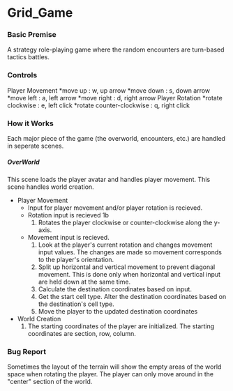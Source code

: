 # Grid_Game
### Basic Premise
A strategy role-playing game where the random encounters are turn-based tactics battles.
### Controls
Player Movement
*move up    : w, up arrow
*move down  : s, down arrow
*move left  : a, left arrow
*move right : d, right arrow
Player Rotation
*rotate clockwise         : e, left click
*rotate counter-clockwise : q, right click
### How it Works
Each major piece of the game (the overworld, encounters, etc.) are handled in seperate scenes.
##### OverWorld
This scene loads the player avatar and handles player movement. This scene handles world creation.
* Player Movement
  * Input for player movement and/or player rotation is recieved.
  * Rotation input is recieved 1b
    1. Rotates the player clockwise or counter-clockwise along the y-axis.
  * Movement input is recieved.
    1. Look at the player's current rotation and changes movement input values. The changes are made so movement corresponds to the player's orientation.
    2. Split up horizontal and vertical movement to prevent diagonal movement. This is done only when horizontal and vertical input are held down at the same time.
    3. Calculate the destination coordinates based on input.
    4. Get the start cell type. Alter the destination coordinates based on the destination's cell type.
    5. Move the player to the updated destination coordinates
* World Creation
  1. The starting coordinates of the player are initialized. The starting coordinates are section, row, column.

### Bug Report
Sometimes the layout of the terrain will show the empty areas of the world space when rotating the player. The player can only move around in the "center" section of the world.

